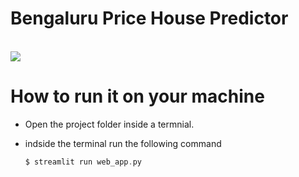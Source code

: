 # Bengaluru Price House Predictor
<br>
<img src="https://user-images.githubusercontent.com/62990897/232892709-00285087-3bfd-48bf-a160-0a2708a543b9.png" />

# How to run it on your machine
- Open the project folder inside a termnial.
- indside the terminal run the following command  

  ```php
  $ streamlit run web_app.py 
  ```


